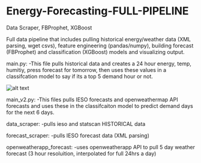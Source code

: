 # Energy-Forecasting-FULL-PIPELINE
Data Scraper, FBProphet, XGBoost

Full data pipeline that includes pulling historical energy/weather data (XML parsing, wget csvs), feature engineering (pandas/numpy), building forecast (FBProphet) and classification (XGBoost) models and visualizing output.

main.py:
-This file pulls historical data and creates a 24 hour energy, temp, humitiy, press forecast for tomorrow, then uses these values in a classifcation model to say if its a top 5 demand hour or not.

![alt text](https://i.gyazo.com/bb5d9112c1f6e37109f13d190ec2e1cc.png)

main_v2.py:
-This files pulls IESO forecasts and openweathermap API forecasts and uses these in the classifcaiton model to predict demand days for the next 6 days.

data_scraper:
-pulls ieso and statscan HISTORICAL data

forecast_scraper:
-pulls IESO forecast data (XML parsing)

openweatherapp_forecast:
-uses openweatherapp API to pull 5 day weather forecast (3 hour resoluition, interpolated for full 24hrs a day)

